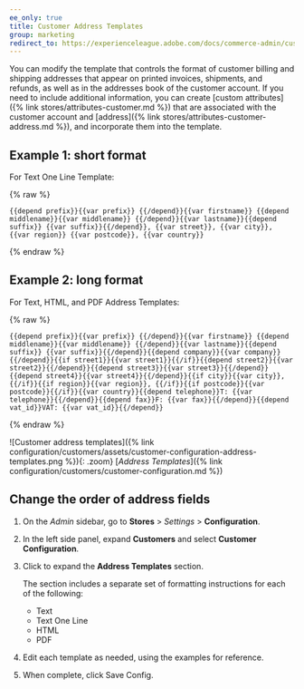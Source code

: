 ```yaml
---
ee_only: true
title: Customer Address Templates
group: marketing
redirect_to: https://experienceleague.adobe.com/docs/commerce-admin/customers/customer-accounts/attributes/address-templates.html
---
```


You can modify the template that controls the format of customer billing and shipping addresses that appear on printed invoices, shipments, and refunds, as well as in the addresses book of the customer account. If you need to include additional information, you can create [custom attributes]({% link stores/attributes-customer.md %}) that are associated with the customer account and [address]({% link stores/attributes-customer-address.md %}), and incorporate them into the template.

## Example 1: short format

For Text One Line Template:

{% raw %}
```text
{{depend prefix}}{{var prefix}} {{/depend}}{{var firstname}} {{depend middlename}}{{var middlename}} {{/depend}}{{var lastname}}{{depend suffix}} {{var suffix}}{{/depend}}, {{var street}}, {{var city}}, {{var region}} {{var postcode}}, {{var country}}
```
{% endraw %}

## Example 2: long format

For Text, HTML, and PDF Address Templates:

{% raw %}
```text
{{depend prefix}}{{var prefix}} {{/depend}}{{var firstname}} {{depend middlename}}{{var middlename}} {{/depend}}{{var lastname}}{{depend suffix}} {{var suffix}}{{/depend}}{{depend company}}{{var company}}{{/depend}}{{if street1}}{{var street1}}{{/if}}{{depend street2}}{{var street2}}{{/depend}}{{depend street3}}{{var street3}}{{/depend}}{{depend street4}}{{var street4}}{{/depend}}{{if city}}{{var city}},  {{/if}}{{if region}}{{var region}}, {{/if}}{{if postcode}}{{var postcode}}{{/if}}{{var country}}{{depend telephone}}T: {{var telephone}}{{/depend}}{{depend fax}}F: {{var fax}}{{/depend}}{{depend vat_id}}VAT: {{var vat_id}}{{/depend}}
```
{% endraw %}

![Customer address templates]({% link configuration/customers/assets/customer-configuration-address-templates.png %}){: .zoom}
[_Address Templates_]({% link configuration/customers/customer-configuration.md %})

## Change the order of address fields

1. On the _Admin_ sidebar, go to **Stores** > _Settings_ > **Configuration**.

1. In the left side panel, expand **Customers** and select **Customer Configuration**.

1. Click to expand the **Address Templates** section.

   The section includes a separate set of formatting instructions for each of the following:

    - Text
    - Text One Line
    - HTML
    - PDF

1. Edit each template as needed, using the examples for reference.

1. When complete, click <span class="btn">Save Config</span>.
